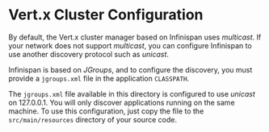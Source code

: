 # Vert.x Cluster Configuration

By default, the Vert.x cluster manager based on Infinispan uses _multicast_. If your network does not support 
_multicast_, you can configure Infinispan to use another discovery protocol such as _unicast_.

Infinispan is based on _JGroups_, and to configure the discovery, you must provide a `jgroups.xml` file in the 
application `CLASSPATH`.

The `jgroups.xml` file available in this directory is configured to use _unicast_ on 127.0.0.1. You will only 
discover applications running on the same machine. To use this configuration, just copy the file to the 
`src/main/resources` directory of your source code.                                                                    
        
        
